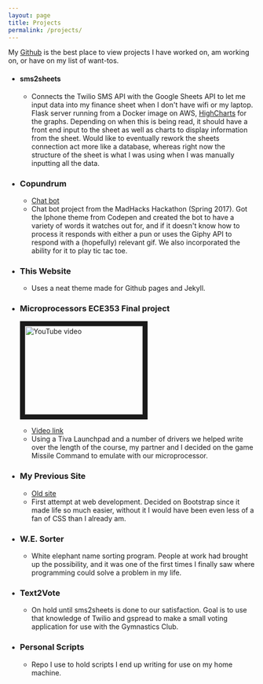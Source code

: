 ```yaml
---
layout: page
title: Projects
permalink: /projects/
---
```


My [Github](https://github.com/I-Dont-Remember) is the best place to view projects I have worked on, am working on, or have on my list of want-tos.

* #### sms2sheets
  * Connects the Twilio SMS API with the Google Sheets API to let me input data into my finance sheet when I don't have wifi or my laptop.  Flask server running from a Docker image on AWS, [HighCharts](https://www.highcharts.com/) for the graphs.  Depending on when this is being read, it should have a front end input to the sheet as well as charts to display information from the sheet.  Would like to eventually rework the sheets connection act more like a database, whereas right now the structure of the sheet is what I was using when I was manually inputting all the data.

* ### Copundrum
  * [Chat bot](https://i-dont-remember.github.io/copundrum/)
  * Chat bot project from the MadHacks Hackathon (Spring 2017).  Got the Iphone theme from Codepen and created the bot to have a variety of words it watches out for, and if it doesn't know how to process it responds with either a pun or uses the Giphy API to respond with a (hopefully) relevant gif.  We also incorporated the ability for it to play tic tac toe.

* ### This Website
  * Uses a neat theme made for Github pages and Jekyll.

* ### Microprocessors ECE353 Final project
  <a href='http://www.youtube.com/watch?feature=player_embedded&v=cX48qmks5qg' target='_blank'><img class='center' src='http://img.youtube.com/vi/cX48qmks5qg/0.jpg' alt='YouTube video' width='240' height='180' border='10'/></a>
  * [Video link](https://www.youtube.com/watch?v=cX48qmks5qg)  
  * Using a Tiva Launchpad and a number of drivers we helped write over the length of the course, my partner and I decided on the game Missile Command to emulate with our microprocessor.

* ### My Previous Site
  * [Old site](https://i-dont-remember.github.io/PersonalSite/)
  * First attempt at web development.  Decided on Bootstrap since it made life so much easier, without it I would have been even less of a fan of CSS than I already am.

* ### W.E. Sorter
  * White elephant name sorting program.  People at work had brought up the possibility, and it was one of the first times I finally saw where programming could solve a problem in my life.

* ### Text2Vote
  * On hold until sms2sheets is done to our satisfaction. Goal is to use that knowledge of Twilio and gspread to make a small voting application for use with the Gymnastics Club.

* ### Personal Scripts
  * Repo I use to hold scripts I end up writing for use on my home machine.
